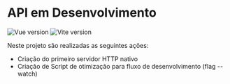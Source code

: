 # API em Desenvolvimento

<p align="left">
    <img src="https://img.shields.io/badge/node-v22.10.6-green?logo=node.js&labelColor=white" alt="Vue version">
    <img src="https://img.shields.io/badge/fastify-v5.2.1-gray?logo=fastify&labelColor=white" alt="Vite version">
</p>

Neste projeto são realizadas as seguintes ações:
- Criação do primeiro servidor HTTP nativo
- Criação de Script de otimização para fluxo de desenvolvimento (flag --watch)
